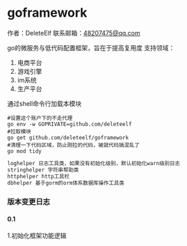 # goframework
作者：DeleteElf
联系邮箱：48207475@qq.com

go的微服务与低代码配置框架，旨在于提高复用度
支持领域：
1. 电商平台
2. 游戏引擎
3. im系统
4. 生产平台

通过shell命令行加载本模块
```shell
#设置这个账户下的不走代理
go env -w GOPRIVATE=github.com/deleteelf
#拉取模块 
go get github.com/deleteelf/goframework
#清理一下代码区域，防止刚拉的代码，被就代码搞混乱了
go mod tidy
```


```go
loghelper 日志工具类，如果没有初始化级别，默认初始化warn级别日志
stringhelper 字符串帮助类
httphelper http工具栏
dbhelper 基于gorm的orm体系数据库操作工具类

```


### 版本变更日志
#### 0.1
1.初始化框架功能逻辑